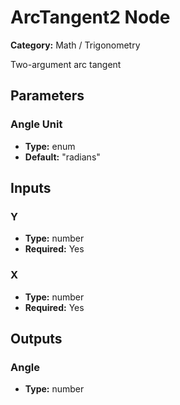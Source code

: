 
# ArcTangent2 Node

**Category:** Math / Trigonometry

Two-argument arc tangent

## Parameters


### Angle Unit
- **Type:** enum
- **Default:** "radians"





## Inputs


### Y
- **Type:** number
- **Required:** Yes



### X
- **Type:** number
- **Required:** Yes



## Outputs


### Angle
- **Type:** number





